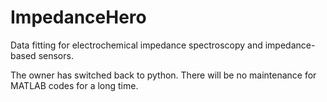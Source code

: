 # ImpedanceHero
Data fitting for electrochemical impedance spectroscopy and impedance-based sensors.

The owner has switched back to python. There will be no maintenance for MATLAB codes for a long time.
